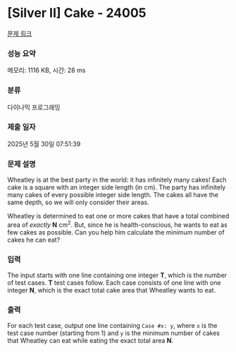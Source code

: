 # [Silver II] Cake - 24005 

[문제 링크](https://www.acmicpc.net/problem/24005) 

### 성능 요약

메모리: 1116 KB, 시간: 28 ms

### 분류

다이나믹 프로그래밍

### 제출 일자

2025년 5월 30일 07:51:39

### 문제 설명

<p>Wheatley is at the best party in the world: it has infinitely many cakes! Each cake is a square with an integer side length (in cm). The party has infinitely many cakes of every possible integer side length. The cakes all have the same depth, so we will only consider their areas.</p>

<p>Wheatley is determined to eat one or more cakes that have a total combined area of <i>exactly</i> <b>N</b> cm<sup>2</sup>. But, since he is health-conscious, he wants to eat as few cakes as possible. Can you help him calculate the minimum number of cakes he can eat?</p>

### 입력 

 <p>The input starts with one line containing one integer <b>T</b>, which is the number of test cases. <b>T</b> test cases follow. Each case consists of one line with one integer <b>N</b>, which is the exact total cake area that Wheatley wants to eat.</p>

### 출력 

 <p>For each test case, output one line containing <code>Case #x: y</code>, where <code>x</code> is the test case number (starting from 1) and <code>y</code> is the minimum number of cakes that Wheatley can eat while eating the exact total area <b>N</b>.</p>

